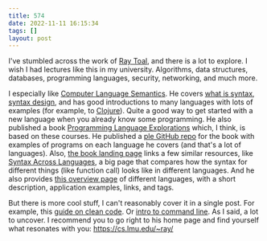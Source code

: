 ```yaml
---
title: 574
date: 2022-11-11 16:15:34
tags: []
layout: post
---
```


I've stumbled across the work of [Ray Toal](https://cs.lmu.edu/~ray/), and there is a lot to explore. I wish I had lectures like this in my university. Algorithms, data structures, databases, programming languages, security, networking, and much more.

I especially like [Computer Language Semantics](https://cs.lmu.edu/~ray/classes/pls/). He covers [what is syntax](https://cs.lmu.edu/~ray/notes/syntax/), [syntax design](https://cs.lmu.edu/~ray/notes/syntaxdesign/), and has good introductions to many languages with lots of examples (for example, to [Clojure](https://cs.lmu.edu/~ray/notes/introclojure/)). Quite a good way to get started with a new language when you already know some programming. He also published a book [Programming Language Explorations](https://rtoal.github.io/ple/) which, I think, is based on these courses. He published a [ple GitHub repo](https://github.com/rtoal/ple) for the book with examples of programs on each language he covers (and that's a lot of languages). Also, [the book landing page](https://rtoal.github.io/ple/) links a few similar resources, like [Syntax Across Languages](http://rigaux.org/language-study/syntax-across-languages.html), a big page that compares how the syntax for different things (like function call) looks like in different languages. And he also provides [this overview page](https://rtoal.github.io/ple/overviews.html) of different languages, with a short description, application examples, links, and tags.

But there is more cool stuff, I can't reasonably cover it in a single post. For example, this [guide on clean code](https://cs.lmu.edu/~ray/notes/cleancode/). Or [intro to command line](https://cs.lmu.edu/~ray/notes/commandline/). As I said, a lot to uncover. I recommend you to go right to his home page and find yourself what resonates with you:
<https://cs.lmu.edu/~ray/>
